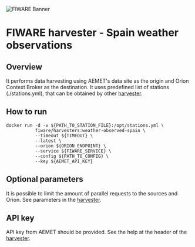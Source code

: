 ![FIWARE Banner](https://nexus.lab.fiware.org/content/images/fiware-logo1.png) ​

# FIWARE harvester - Spain weather observations

## Overview

It performs data harvesting using AEMET's data site as the origin and Orion
Context Broker as the destination. It uses predefined list of stations
(./stations.yml), that can be obtained by other
[harvester](https://github.com/FIWARE/data-models/tree/master/specs/PointOfInterest/WeatherStation/harvesters/spain).

## How to run

```console
docker run -d -v ${PATH_TO_STATION_FILE}:/opt/stations.yml \
           fiware/harvesters:weather-observed-spain \
           --timeout ${TIMEOUT} \
           --latest \
           --orion ${ORION_ENDPOINT} \
           --service ${FIWARE_SERVICE} \
           --config ${PATH_TO_CONFIG} \
           --key ${AEMET_API_KEY}
```

## Optional parameters

It is possible to limit the amount of parallel requests to the sources and
Orion. See parameters in the [harvester](./spain_weather_observed.py).

## API key

API key from AEMET should be provided. See the help at the header of the
[harvester](./spain_weather_observed.py).
